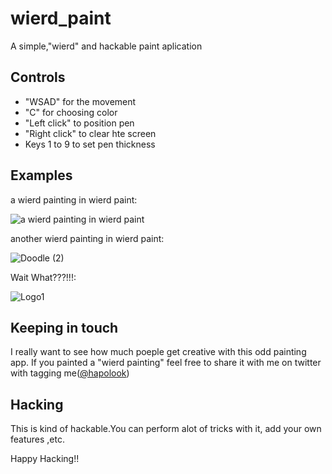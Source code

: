 # wierd_paint
A simple,"wierd" and hackable paint aplication

## Controls
- "WSAD" for the movement
- "C" for choosing color
- "Left click" to position pen
- "Right click" to clear hte screen
-   Keys 1 to 9 to set pen thickness

## Examples
a wierd painting in wierd paint:

![a wierd painting in wierd paint](https://user-images.githubusercontent.com/77002353/179420961-451cac45-d355-4ec1-ac0d-f15ecf2c3b22.png)


another wierd painting in wierd paint:

![Doodle (2)](https://user-images.githubusercontent.com/77002353/179421237-cf39f341-819a-43c5-903f-31d4182c009b.png)


Wait What???!!!:

![Logo1](https://user-images.githubusercontent.com/77002353/179421496-57fa4876-bbaf-423c-931f-31b357fa8e8f.png)


## Keeping in touch
I really want to see how much poeple get creative with this odd painting app.
If you painted a "wierd painting" feel free to share it with me on twitter with tagging me(<a href="https://twitter.com/hapolook">@hapolook</a>)

## Hacking
This is kind of hackable.You can perform alot of tricks with it, add your own features ,etc.

Happy Hacking!!
